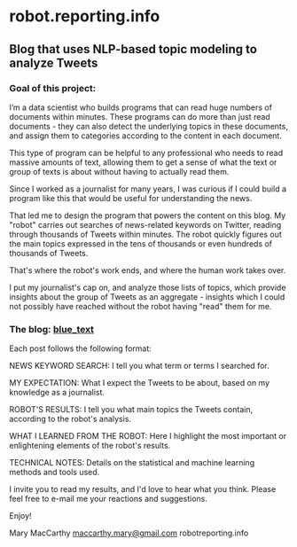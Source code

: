 # robot.reporting.info

## Blog that uses NLP-based topic modeling to analyze Tweets


### Goal of this project:
I’m a data scientist who builds programs that can read huge numbers of documents within minutes. These programs can do more than just read documents - they can also detect the underlying topics in these documents, and assign them to categories according to the content in each document. 

This type of program can be helpful to any professional who needs to read massive amounts of text, allowing them to get a sense of what the text or group of texts is about without having to actually read them.

Since I worked as a journalist for many years, I was curious if I could build a program like this that would be useful for understanding the news. 

That led me to design the program that powers the content on this blog. My "robot" carries out searches of news-related keywords on Twitter, reading through thousands of Tweets within minutes. The robot quickly figures out the main topics expressed in the tens of thousands or even hundreds of thousands of Tweets.


That's where the robot's work ends, and where the human work takes over.

I put my journalist's cap on, and analyze those lists of topics, which provide insights about the group of Tweets as an aggregate - insights which I could not possibly have reached without the robot having "read" them for me.


### The blog: [blue_text](https://www.robotreporting.info)
Each post follows the following format:

NEWS KEYWORD SEARCH: I tell you what term or terms I searched for.

MY EXPECTATION: What I expect the Tweets to be about, based on my knowledge as a journalist.

ROBOT'S RESULTS: I tell you what main topics the Tweets contain, according to the robot's analysis.

WHAT I LEARNED FROM THE ROBOT: Here I highlight the most important or enlightening elements of the robot's results.

TECHNICAL NOTES: Details on the statistical and machine learning methods and tools used.  


I invite you to read my results, and I'd love to hear what you think. Please feel free to e-mail me your reactions and suggestions.

Enjoy!

Mary MacCarthy
maccarthy.mary@gmail.com
robotreporting.info 